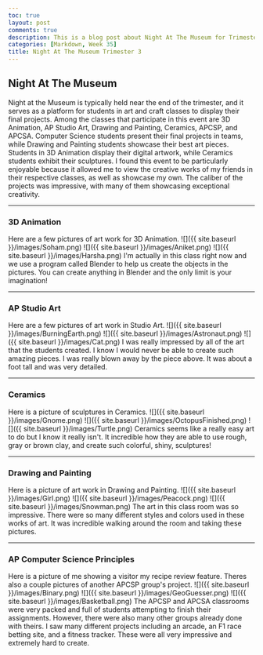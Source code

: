 ```yaml
---
toc: true
layout: post
comments: true
description: This is a blog post about Night At The Museum for Trimester 3
categories: [Markdown, Week 35]
title: Night At The Museum Trimester 3
---
```


## Night At The Museum
Night at the Museum is typically held near the end of the trimester, and it serves as a platform for students in art and craft classes to display their final projects. Among the classes that participate in this event are 3D Animation, AP Studio Art, Drawing and Painting, Ceramics, APCSP, and APCSA. Computer Science students present their final projects in teams, while Drawing and Painting students showcase their best art pieces. Students in 3D Animation display their digital artwork, while Ceramics students exhibit their sculptures. I found this event to be particularly enjoyable because it allowed me to view the creative works of my friends in their respective classes, as well as showcase my own. The caliber of the projects was impressive, with many of them showcasing exceptional creativity.

---

### 3D Animation
Here are a few pictures of art work for 3D Animation.
![]({{ site.baseurl }}/images/Soham.png)
![]({{ site.baseurl }}/images/Aniket.png)
![]({{ site.baseurl }}/images/Harsha.png)
I'm actually in this class right now and we use a program called Blender to help us create the objects in the pictures. You can create anything in Blender and the only limit is your imagination!

---

### AP Studio Art
Here are a few pictures of art work in Studio Art.
![]({{ site.baseurl }}/images/BurningEarth.png)
![]({{ site.baseurl }}/images/Astronaut.png)
![]({{ site.baseurl }}/images/Cat.png)
I was really impressed by all of the art that the students created. I know I would never be able to create such amazing pieces. I was really blown away by the piece above. It was about a foot tall and was very detailed.

---

### Ceramics
Here is a picture of sculptures in Ceramics.
![]({{ site.baseurl }}/images/Gnome.png)
![]({{ site.baseurl }}/images/OctopusFinished.png)
![]({{ site.baseurl }}/images/Turtle.png)
Ceramics seems like a really easy art to do but I know it really isn't. It incredible how they are able to use rough, gray or brown clay, and create such colorful, shiny, sculptures!

---

### Drawing and Painting
Here is a picture of art work in Drawing and Painting.
![]({{ site.baseurl }}/images/Girl.png)
![]({{ site.baseurl }}/images/Peacock.png)
![]({{ site.baseurl }}/images/Snowman.png)
The art in this class room was so impressive. There were so many different styles and colors used in these works of art. It was incredible walking around the room and taking these pictures.

---

### AP Computer Science Principles
Here is a picture of me showing a visitor my recipe review feature. Theres also a couple pictures of another APCSP group's project.
![]({{ site.baseurl }}/images/Binary.png)
![]({{ site.baseurl }}/images/GeoGuesser.png)
![]({{ site.baseurl }}/images/Basketball.png)
The APCSP and APCSA classrooms were very packed and full of students attempting to finish their assignments. However, there were also many other groups already done with theirs. I saw many different projects including an arcade, an F1 race betting site, and a fitness tracker. These were all very impressive and extremely hard to create.